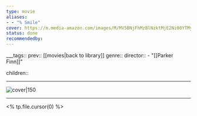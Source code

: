 ```yaml
---
type: movie
aliases:
- - "% Smile"
cover: https://m.media-amazon.com/images/M/MV5BNjFhMzBlNzktMjE2Ni00YTMyLWI2YWUtYmM1N2QxMDQwZmZhXkEyXkFqcGc@._V1_SX300.jpg
status: done
recommendedby:
---
```

___tags:: prev:: [[movies|back to library]]
genre::
director:: - "[[Parker Finn]]"
  
children::
___
![cover|150](https://m.media-amazon.com/images/M/MV5BNjFhMzBlNzktMjE2Ni00YTMyLWI2YWUtYmM1N2QxMDQwZmZhXkEyXkFqcGc@._V1_SX300.jpg)
___
<% tp.file.cursor(0) %>
